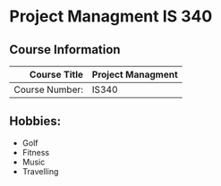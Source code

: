 # **Project Managment IS 340**

## Course Information

| Course Title | Project Managment |
|------:|---------|
| Course Number:| IS340 |

## Hobbies:
* Golf
* Fitness
* Music
* Travelling
